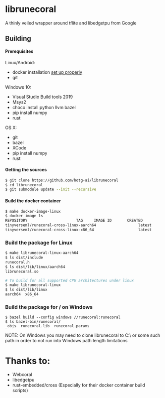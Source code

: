 # librunecoral

A thinly veiled wrapper around tflite and libedgetpu from Google


## Building

#### Prerequisites

Linux/Android:
* docker installation [set up properly](https://docs.docker.com/get-started/)
* git

Windows 10:
* Visual Studio Build tools 2019
* Msys2
* choco install python llvm bazel
* pip install numpy
* rust

OS X:
* git
* bazel
* XCode
* pip install numpy
* rust

#### Getting the sources
```bash
$ git clone https://github.com/hotg-ai/librunecoral
$ cd librunecoral
$ git submodule update --init --recursive
```

#### Build the docker container
```bash
$ make docker-image-linux
$ docker image ls
REPOSITORY                      TAG     IMAGE ID       CREATED         SIZE
tinyverseml/runecoral-cross-linux-aarch64                   latest         349cd3de00b3   2 days ago      2.9GB
tinyverseml/runecoral-cross-linux-x86_64                    latest         4f5fe19abfb7   2 days ago      2.73GB
```

### Build the package for Linux
```bash
$ make librunecoral-linux-aarch64
$ ls dist/include
runecoral.h
$ ls dist/lib/linux/aarch64
librunecoral.so

# To build for all supported CPU architectures under linux
$ make librunecoral-linux
$ ls dist/lib/linux
aarch64  x86_64
```

### Build the package for / on Windows
```
$ bazel build --config windows //runecoral:runecoral
$ ls bazel-bin/runecoral/
_objs  runecoral.lib  runecoral.params
```
NOTE: On Windows you may need to clone librunecoral to C:\ or some such path in order to not run into Windows path length limitations

# Thanks to:
* Webcoral
* libedgetpu
* rust-embedded/cross (Especially for their docker container build scripts)
